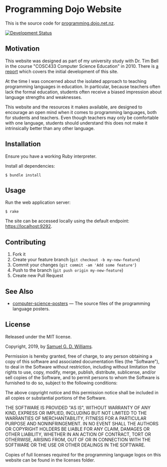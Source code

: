 # Programming Dojo Website

This is the source code for [programming.dojo.net.nz](https://programming.dojo.net.nz).

[![Development Status](https://github.com/ioquatix/programming.dojo.net.nz/workflows/Development/badge.svg)](https://github.com/ioquatix/programming.dojo.net.nz/actions?workflow=Development)

## Motivation

This website was designed as part of my university study with Dr. Tim Bell in the course "COSC433 Computer Science Education" in 2010. There is [a report](pages/welcome/Programming%20Dojo%20Report.pdf) which covers the initial development of this site.

At the time I was concerned about the isolated approach to teaching programming languages in education. In particular, because teachers often lack the formal education, students often receive a biased impression about language strengths and weaknesses.

This website and the resources it makes available, are designed to encourage an open mind when it comes to programming languages, both for students and teachers. Even though teachers may only be comfortable with one language, students should understand this does not make it intrinsically better than any other language.

## Installation

Ensure you have a working Ruby interpreter.

Install all dependencies:

```
$ bundle install
```

## Usage

Run the web application server:

```
$ rake
```

The site can be accessed locally using the default endpoint: [https://localhost:9292](https://localhost:9292).

## Contributing

1. Fork it
2. Create your feature branch (`git checkout -b my-new-feature`)
3. Commit your changes (`git commit -am 'Add some feature'`)
4. Push to the branch (`git push origin my-new-feature`)
5. Create new Pull Request

## See Also

- [computer-science-posters](https://github.com/ioquatix/computer-science-posters) — The source files of the programming language posters.

## License

Released under the MIT license.

Copyright, 2019, by [Samuel G. D. Williams](http://www.codeotaku.com/samuel-williams).

Permission is hereby granted, free of charge, to any person obtaining a copy
of this software and associated documentation files (the "Software"), to deal
in the Software without restriction, including without limitation the rights
to use, copy, modify, merge, publish, distribute, sublicense, and/or sell
copies of the Software, and to permit persons to whom the Software is
furnished to do so, subject to the following conditions:

The above copyright notice and this permission notice shall be included in
all copies or substantial portions of the Software.

THE SOFTWARE IS PROVIDED "AS IS", WITHOUT WARRANTY OF ANY KIND, EXPRESS OR
IMPLIED, INCLUDING BUT NOT LIMITED TO THE WARRANTIES OF MERCHANTABILITY,
FITNESS FOR A PARTICULAR PURPOSE AND NONINFRINGEMENT. IN NO EVENT SHALL THE
AUTHORS OR COPYRIGHT HOLDERS BE LIABLE FOR ANY CLAIM, DAMAGES OR OTHER
LIABILITY, WHETHER IN AN ACTION OF CONTRACT, TORT OR OTHERWISE, ARISING FROM,
OUT OF OR IN CONNECTION WITH THE SOFTWARE OR THE USE OR OTHER DEALINGS IN
THE SOFTWARE.

Copies of full licenses required for the programming language logos on this website can be found in the licenses folder.